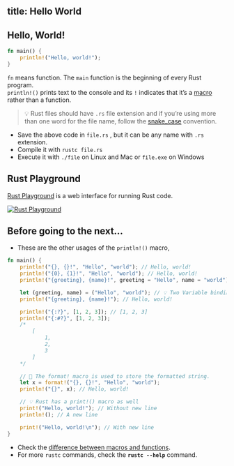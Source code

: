 title: Hello World
---

## Hello, World!
```rust
fn main() {
    println!("Hello, world!");
}
```

`fn` means function. The `main` function is the beginning of every Rust program.  
`println!()` prints text to the console and its `!` indicates that it’s a [macro](https://doc.rust-lang.org/book/ch19-06-macros.html) rather than a function.

> 💡 Rust files should have `.rs` file extension and if you’re using more than one word for the file name, follow the [snake_case](https://en.wikipedia.org/wiki/Snake_case) convention.

- Save the above code in `file.rs` , but it can be any name with `.rs` extension.
- Compile it with `rustc file.rs`
- Execute it with `./file` on Linux and Mac or `file.exe` on Windows

## Rust Playground

[Rust Playground](https://play.rust-lang.org/) is a web interface for running Rust code.

[![Rust Playground](docs/images/rust_playground.png)](https://play.rust-lang.org/)

## Before going to the next...

- These are the other usages of the `println!()` macro,

```rust
fn main() {
    println!("{}, {}!", "Hello", "world"); // Hello, world!
    println!("{0}, {1}!", "Hello", "world"); // Hello, world!
    println!("{greeting}, {name}!", greeting = "Hello", name = "world"); // Hello, world!

    let (greeting, name) = ("Hello", "world"); // 💡 Two Variable bindings declare & initialize in one line.
    println!("{greeting}, {name}!"); // Hello, world!

    println!("{:?}", [1, 2, 3]); // [1, 2, 3]
    println!("{:#?}", [1, 2, 3]);
    /*
        [
            1,
            2,
            3
        ]
    */

    // 🔎 The format! macro is used to store the formatted string.
    let x = format!("{}, {}!", "Hello", "world");
    println!("{}", x); // Hello, world!

    // 💡 Rust has a print!() macro as well
    print!("Hello, world!"); // Without new line
    println!(); // A new line

    print!("Hello, world!\n"); // With new line
}
```

- Check the [difference between macros and functions](https://doc.rust-lang.org/book/ch19-06-macros.html#the-difference-between-macros-and-functions).
- For more `rustc` commands, check the **`rustc --help`** command.

